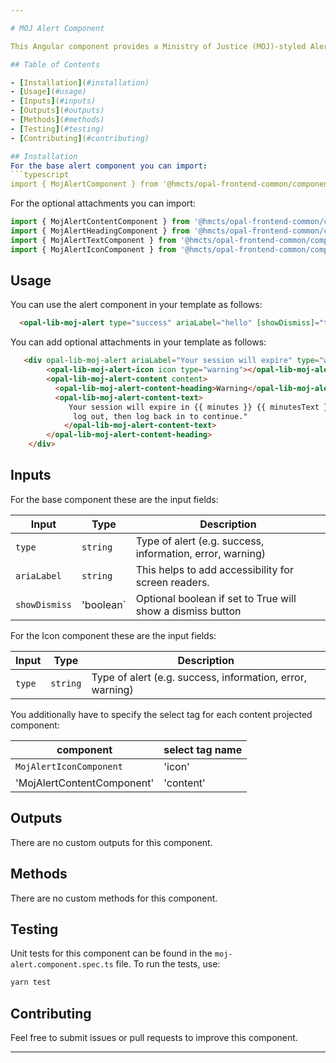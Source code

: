 ```yaml
---

# MOJ Alert Component

This Angular component provides a Ministry of Justice (MOJ)-styled Alerts, typically used to display important announcements or notifications.

## Table of Contents

- [Installation](#installation)
- [Usage](#usage)
- [Inputs](#inputs)
- [Outputs](#outputs)
- [Methods](#methods)
- [Testing](#testing)
- [Contributing](#contributing)

## Installation
For the base alert component you can import:
```typescript
import { MojAlertComponent } from '@hmcts/opal-frontend-common/components/moj/moj-alert';
```

For the optional attachments you can import:
```typescript
import { MojAlertContentComponent } from '@hmcts/opal-frontend-common/components/moj/moj-alert';
import { MojAlertHeadingComponent } from '@hmcts/opal-frontend-common/components/moj/moj-alert';
import { MojAlertTextComponent } from '@hmcts/opal-frontend-common/components/moj/moj-alert';
import { MojAlertIconComponent } from '@hmcts/opal-frontend-common/components/moj/moj-alert';
```


## Usage

You can use the alert component in your template as follows:

```html
  <opal-lib-moj-alert type="success" ariaLabel="hello" [showDismiss]="true"></opal-lib-moj-alert>
```

You can add optional attachments in your template as follows:
```html
   <div opal-lib-moj-alert ariaLabel="Your session will expire" type="warning">
        <opal-lib-moj-alert-icon icon type="warning"></opal-lib-moj-alert-icon>
        <opal-lib-moj-alert-content content>
          <opal-lib-moj-alert-content-heading>Warning</opal-lib-moj-alert-content-heading>
          <opal-lib-moj-alert-content-text>
             Your session will expire in {{ minutes }} {{ minutesText }}. Please save your work and
              log out, then log back in to continue."
            </opal-lib-moj-alert-content-text>
        </opal-lib-moj-alert-content-heading>
    </div>
```


## Inputs
For the base component these are the input fields:

| Input         | Type     | Description                                                 |
| ------------  | -------- | ---------------------------------------------------------   |
| `type`        | `string` | Type of alert (e.g. success, information, error, warning)   |
| `ariaLabel`   | `string` | This helps to add accessibility for screen readers.         |
| `showDismiss` | 'boolean`| Optional boolean if set to True will show a dismiss button  |

For the Icon component these are the input fields:

| Input         | Type     | Description                                                 |
| ------------  | -------- | ---------------------------------------------------------   |
| `type`        | `string` | Type of alert (e.g. success, information, error, warning)   |



You additionally have to specify the select tag for each content projected component:

| component                      | select tag name          |
| ------------------------------ | ------------------------ | 
| `MojAlertIconComponent`        | 'icon'                   | 
| 'MojAlertContentComponent'     | 'content'                | 




## Outputs

There are no custom outputs for this component.

## Methods

There are no custom methods for this component.

## Testing

Unit tests for this component can be found in the `moj-alert.component.spec.ts` file. To run the tests, use:

```bash
yarn test
```

## Contributing

Feel free to submit issues or pull requests to improve this component.

---
```

